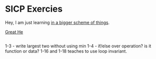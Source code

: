 # SICP Exercies

Hey, I am just learning [in a bigger scheme of things](https://web.mit.edu/6.001/6.037/sicp.pdf). 

[Great He](https://codology.net/)

## 
1-3 - write largest two without using min
1-4 - if/else over operation? is it function or data?
1-16 and 1-18 teaches to use loop invariant.


